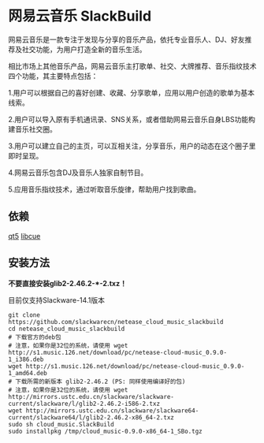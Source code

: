 # 网易云音乐 SlackBuild
网易云音乐是一款专注于发现与分享的音乐产品，依托专业音乐人、DJ、好友推荐及社交功能，为用户打造全新的音乐生活。

相比市场上其他音乐产品，网易云音乐主打歌单、社交、大牌推荐、音乐指纹技术四个功能，其主要特点包括：

1.用户可以根据自己的喜好创建、收藏、分享歌单，应用以用户创造的歌单为基本线索。

2.用户可以导入原有手机通讯录、SNS关系，或者借助网易云音乐自身LBS功能构建音乐社交圈。

3.用户可以建立自己的主页，可以互相关注，分享音乐，用户的动态在这个圈子里即时呈现。

4.网易云音乐包含DJ及音乐人独家自制节目。

5.应用音乐指纹技术，通过听取音乐旋律，帮助用户找到歌曲。

## 依赖
[qt5](https://slackbuilds.org/repository/14.1/libraries/qt5/)
[libcue](https://slackbuilds.org/repository/14.1/libraries/libcue/)

## 安装方法
**不要直接安装glib2-2.46.2-*-2.txz！**

目前仅支持Slackware-14.1版本
```
git clone https://github.com/slackwarecn/netease_cloud_music_slackbuild
cd netease_cloud_music_slackbuild
# 下载官方的deb包
# 注意，如果你是32位的系统，请使用 wget http://s1.music.126.net/download/pc/netease-cloud-music_0.9.0-1_i386.deb
wget http://s1.music.126.net/download/pc/netease-cloud-music_0.9.0-1_amd64.deb
# 下载所需的新版本 glib2-2.46.2 (PS: 同样使用编译好的包)
# 注意，如果你是32位的系统，请使用 wget http://mirrors.ustc.edu.cn/slackware/slackware-current/slackware/l/glib2-2.46.2-i586-2.txz
wget http://mirrors.ustc.edu.cn/slackware/slackware64-current/slackware64/l/glib2-2.46.2-x86_64-2.txz
sudo sh cloud_music.SlackBuild
sudo installpkg /tmp/cloud_music-0.9.0-x86_64-1_SBo.tgz
```
